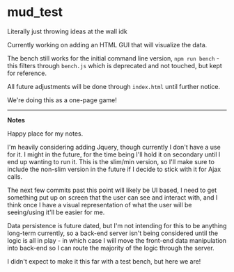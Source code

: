 # mud_test

Literally just throwing ideas at the wall idk

Currently working on adding an HTML GUI that will visualize the data.

The bench still works for the initial command line version, `npm run bench` - this filters through `bench.js` which is deprecated and not touched, but kept for reference.

All future adjustments will be done through `index.html` until further notice.

We're doing this as a one-page game!

---

**Notes**

Happy place for my notes.

I'm heavily considering adding Jquery, though currently I don't have a use for it. I might in the future, for the time being I'll hold it on secondary until I end up wanting to run it. This is the slim/min version, so I'll make sure to include the non-slim version in the future if I decide to stick with it for Ajax calls.

The next few commits past this point will likely be UI based, I need to get something put up on screen that the user can see and interact with, and I think once I have a visual representation of what the user will be seeing/using it'll be easier for me.

Data persistence is future dated, but I'm not intending for this to be anything long-term currently, so a back-end server isn't being considered until the logic is all in play - in which case I will move the front-end data manipulation into back-end so I can route the majority of the logic through the server.

I didn't expect to make it this far with a test bench, but here we are!
